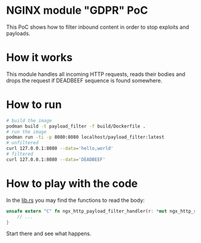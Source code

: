 # NGINX module "GDPR" PoC

This PoC shows how to filter inbound content in order to stop exploits and payloads.

# How it works
This module handles all incoming HTTP requests, reads their bodies and drops the request if DEADBEEF sequence is found somewhere.

# How to run

```bash
# build the image
podman build -t payload_filter -f build/Dockerfile .
# run the image
podman run -ti -p 8080:8080 localhost/payload_filter:latest
# unfiltered
curl 127.0.0.1:8080 --data='hello,world'
# filtered
curl 127.0.0.1:8080 --data='DEADBEEF'
```

# How to play with the code
In the [lib.rs](src/lib.rs) you may find the functions to read the body:

```rust
unsafe extern "C" fn ngx_http_payload_filter_handler(r: *mut ngx_http_request_t) -> ngx_int_t {
    // ...
}

```

Start there and see what happens.